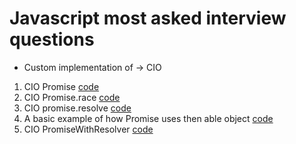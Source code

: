 # Javascript most asked interview questions

- Custom implementation of -> CIO

1. CIO Promise [code](./MyPromise.js)
2. CIO Promise.race [code](./promiseRace.js)
3. CIO promise.resolve [code](./promiseResolve.js)
4. A basic example of how Promise uses then able object [code](./promiseThenableImplementation.js)
5. CIO PromiseWithResolver [code](./promiseWithResolver.js)
